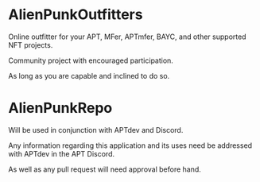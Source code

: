 # AlienPunkOutfitters
 Online outfitter for your APT, MFer, APTmfer, BAYC, and other supported NFT projects.
 
 Community project with encouraged participation. 
 
 As long as you are capable and inclined to do so.

# AlienPunkRepo
 
 Will be used in conjunction with APTdev and Discord.
 
 Any information regarding this application and its uses need be addressed with APTdev in the APT Discord.  
 
 As well as any pull request will need approval before hand.


